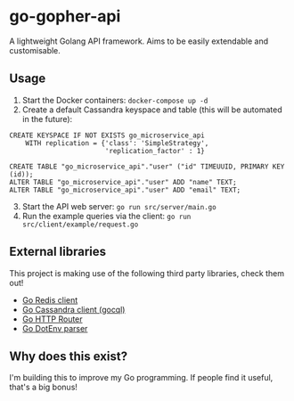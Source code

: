 # go-gopher-api

A lightweight Golang API framework. Aims to be easily extendable and customisable.


## Usage
1. Start the Docker containers: `docker-compose up -d`
2. Create a default Cassandra keyspace and table (this will be automated in the future):
```
CREATE KEYSPACE IF NOT EXISTS go_microservice_api
    WITH replication = {'class': 'SimpleStrategy',
                        'replication_factor' : 1}

CREATE TABLE "go_microservice_api"."user" ("id" TIMEUUID, PRIMARY KEY (id));
ALTER TABLE "go_microservice_api"."user" ADD "name" TEXT;
ALTER TABLE "go_microservice_api"."user" ADD "email" TEXT;
```
3. Start the API web server: `go run src/server/main.go`
4. Run the example queries via the client: `go run src/client/example/request.go`

## External libraries
This project is making use of the following third party libraries, check them out!
- [Go Redis client](https://github.com/go-redis/redis/v8)
- [Go Cassandra client (gocql)](https://github.com/gocql/gocql)
- [Go HTTP Router](https://github.com/julienschmidt/httprouter)
- [Go DotEnv parser](https://github.com/joho/godotenv)

## Why does this exist?
I'm building this to improve my Go programming. If people find it useful, that's a big bonus!
